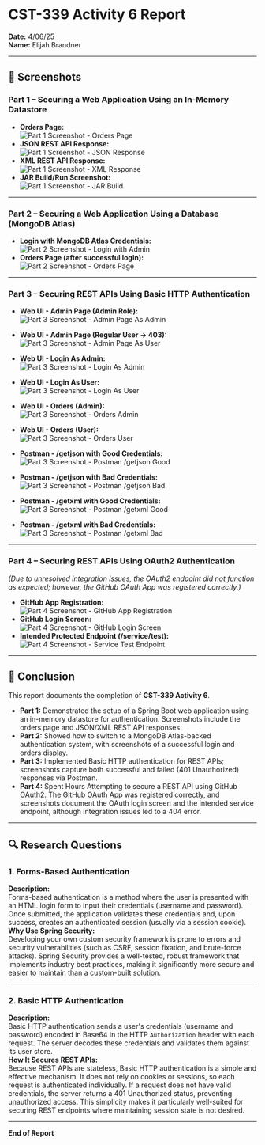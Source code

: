 # CST-339 Activity 6 Report  
**Date:** 4/06/25  
**Name:** Elijah Brandner  

---

## 📸 Screenshots  

### **Part 1 – Securing a Web Application Using an In-Memory Datastore**  
- **Orders Page:**  
  ![Part 1 Screenshot - Orders Page](./images/P1OrdersPage.png)  
- **JSON REST API Response:**  
  ![Part 1 Screenshot - JSON Response](./images/Getjson.png)  
- **XML REST API Response:**  
  ![Part 1 Screenshot - XML Response](./images/Getxml.png)  
- **JAR Build/Run Screenshot:**  
  ![Part 1 Screenshot - JAR Build](./images/P1jar.png)  

---

### **Part 2 – Securing a Web Application Using a Database (MongoDB Atlas)**  
- **Login with MongoDB Atlas Credentials:**  
  ![Part 2 Screenshot - Login with Admin](./images/P2LoginWithAdmin.png)  
- **Orders Page (after successful login):**  
  ![Part 2 Screenshot - Orders Page](./images/P2Orders.png)  

---

### **Part 3 – Securing REST APIs Using Basic HTTP Authentication**  
- **Web UI - Admin Page (Admin Role):**  
  ![Part 3 Screenshot - Admin Page As Admin](./images/P3AdminPageAsAdmin.png)  
- **Web UI - Admin Page (Regular User → 403):**  
  ![Part 3 Screenshot - Admin Page As User](./images/P3AdminPageAsUser.png)  
- **Web UI - Login As Admin:**  
  ![Part 3 Screenshot - Login As Admin](./images/P3LoginAsAdmin.png)  
- **Web UI - Login As User:**  
  ![Part 3 Screenshot - Login As User](./images/P3LoginAsUser.png)  
- **Web UI - Orders (Admin):**  
  ![Part 3 Screenshot - Orders Admin](./images/P3OrdersAdmin.png)  
- **Web UI - Orders (User):**  
  ![Part 3 Screenshot - Orders User](./images/P3OrdersAsUser.png)  

- **Postman - /getjson with Good Credentials:**  
  ![Part 3 Screenshot - Postman /getjson Good](./images/P3PostmanGetJsonGood.png)  
- **Postman - /getjson with Bad Credentials:**  
  ![Part 3 Screenshot - Postman /getjson Bad](./images/P3PostmanGetJsonBad.png)  
- **Postman - /getxml with Good Credentials:**  
  ![Part 3 Screenshot - Postman /getxml Good](./images/P3PostmanGetXMLGood.png)  
- **Postman - /getxml with Bad Credentials:**  
  ![Part 3 Screenshot - Postman /getxml Bad](./images/P3PostmanGetXMLBad.png)  

---

### **Part 4 – Securing REST APIs Using OAuth2 Authentication**  
*(Due to unresolved integration issues, the OAuth2 endpoint did not function as expected; however, the GitHub OAuth App was registered correctly.)*  
- **GitHub App Registration:**  
  ![Part 4 Screenshot - GitHub App Registration](./images/P4GitAppReg.png)  
- **GitHub Login Screen:**  
  ![Part 4 Screenshot - GitHub Login Screen](./images/P4GitHubLogin.png)  
- **Intended Protected Endpoint (/service/test):**  
  ![Part 4 Screenshot - Service Test Endpoint](./images/P4ServiceTest.png)

---

## 📌 Conclusion  
This report documents the completion of **CST-339 Activity 6**.  
- **Part 1:** Demonstrated the setup of a Spring Boot web application using an in-memory datastore for authentication. Screenshots include the orders page and JSON/XML REST API responses.  
- **Part 2:** Showed how to switch to a MongoDB Atlas-backed authentication system, with screenshots of a successful login and orders display.  
- **Part 3:** Implemented Basic HTTP authentication for REST APIs; screenshots capture both successful and failed (401 Unauthorized) responses via Postman.  
- **Part 4:** Spent Hours Attempting to secure a REST API using GitHub OAuth2. The GitHub OAuth App was registered correctly, and screenshots document the OAuth login screen and the intended service endpoint, although integration issues led to a 404 error.  

---

## 🔍 Research Questions  

### 1. Forms-Based Authentication  
**Description:**  
Forms-based authentication is a method where the user is presented with an HTML login form to input their credentials (username and password). Once submitted, the application validates these credentials and, upon success, creates an authenticated session (usually via a session cookie).  
**Why Use Spring Security:**  
Developing your own custom security framework is prone to errors and security vulnerabilities (such as CSRF, session fixation, and brute-force attacks). Spring Security provides a well-tested, robust framework that implements industry best practices, making it significantly more secure and easier to maintain than a custom-built solution.

---

### 2. Basic HTTP Authentication  
**Description:**  
Basic HTTP authentication sends a user's credentials (username and password) encoded in Base64 in the HTTP `Authorization` header with each request. The server decodes these credentials and validates them against its user store.  
**How It Secures REST APIs:**  
Because REST APIs are stateless, Basic HTTP authentication is a simple and effective mechanism. It does not rely on cookies or sessions, so each request is authenticated individually. If a request does not have valid credentials, the server returns a 401 Unauthorized status, preventing unauthorized access. This simplicity makes it particularly well-suited for securing REST endpoints where maintaining session state is not desired.

---

**End of Report**
